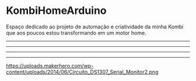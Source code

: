 # KombiHomeArduino
Espaço dedicado ao projeto de automação e criatividade da minha Kombi que aos poucos estou transformando em um motor home. 
****
****
****
****
https://uploads.makerhero.com/wp-content/uploads/2014/06/Circuito_DS1307_Serial_Monitor2.png

